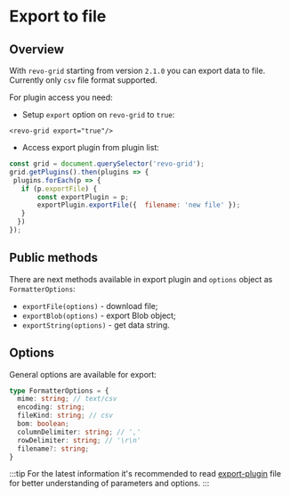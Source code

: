 # Export to file

## Overview

With `revo-grid` starting from version `2.1.0` you can export data to file. Currently only `csv` file format supported.

For plugin access you need:

- Setup `export` option on `revo-grid` to `true`:

``` tsx
<revo-grid export="true"/>
``` 

- Access export plugin from plugin list:

``` js
const grid = document.querySelector('revo-grid');
grid.getPlugins().then(plugins => {
 plugins.forEach(p => {
   if (p.exportFile) {
       const exportPlugin = p;
       exportPlugin.exportFile({  filename: 'new file' });
   }
  })
});
``` 

## Public methods

There are next methods available in export plugin and `options` object as `FormatterOptions`:

- `exportFile(options)` - download file;
- `exportBlob(options)` - export Blob object;
- `exportString(options)` - get data string.

## Options

General options are available for export:

```ts
type FormatterOptions = {
  mime: string; // text/csv
  encoding: string;
  fileKind: string; // csv
  bom: boolean;
  columnDelimiter: string; // ','
  rowDelimiter: string; // '\r\n'
  filename?: string;
}
```

:::tip
For the latest information it's recommended to read [export-plugin](https://github.com/revolist/revogrid/blob/master/src/plugins/export/export.plugin.ts) file for better understanding of parameters and options.
:::
